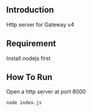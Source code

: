 ## Introduction ##

Http server for Gateway v4

## Requirement ##

Install nodejs first

## How To Run ##

Open a http server at port 8000

```
node index.js
```

